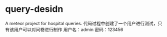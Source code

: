 query-desidn
============

A meteor project for hospital queries.
代码过程中创建了一个用户进行测试，只有该用户可以对问卷进行制作
用户名：admin
密码：123456
